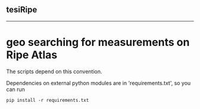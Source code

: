 ## tesiRipe
***
# geo searching for measurements on Ripe Atlas

The scripts depend on this convention.

Dependencies on external python modules are in 'requirements.txt',
so you can run

```shell
pip install -r requirements.txt
```

